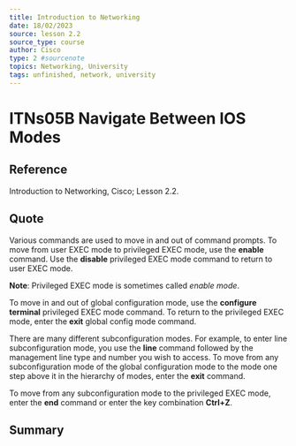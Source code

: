 ```yaml
---
title: Introduction to Networking
date: 18/02/2023
source: lesson 2.2
source_type: course
author: Cisco
type: 2 #sourcenote
topics: Networking, University
tags: unfinished, network, university
---
```

# ITNs05B Navigate Between IOS Modes

## **Reference**
Introduction to Networking, Cisco; Lesson 2.2.

## **Quote**
Various commands are used to move in and out of command prompts. To move from user EXEC mode to privileged EXEC mode, use the **enable** command. Use the **disable** privileged EXEC mode command to return to user EXEC mode.

**Note**: Privileged EXEC mode is sometimes called _enable mode_.

To move in and out of global configuration mode, use the **configure terminal** privileged EXEC mode command. To return to the privileged EXEC mode, enter the **exit** global config mode command.

There are many different subconfiguration modes. For example, to enter line subconfiguration mode, you use the **line** command followed by the management line type and number you wish to access.
To move from any subconfiguration mode of the global configuration mode to the mode one step above it in the hierarchy of modes, enter the **exit** command.

To move from any subconfiguration mode to the privileged EXEC mode, enter the **end** command or enter the key combination **Ctrl+Z**.

## **Summary**
<!-- Resume of the idea with the context of the quote. -->
